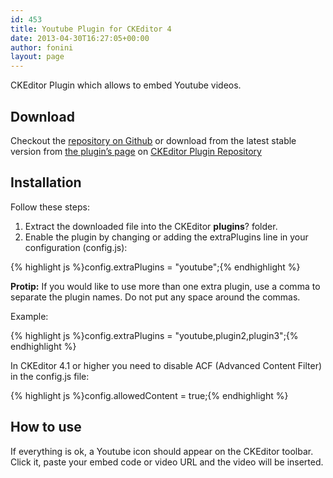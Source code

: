 ```yaml
---
id: 453
title: Youtube Plugin for CKEditor 4
date: 2013-04-30T16:27:05+00:00
author: fonini
layout: page
---
```

CKEditor Plugin which allows to embed Youtube videos.

## Download

Checkout the <a href="https://github.com/fonini/ckeditor-youtube-plugin" target="_blank">repository on Github</a> or download from the latest stable version from [the plugin&#8217;s page](http://ckeditor.com/addon/youtube) on <a href="http://ckeditor.com/addons/plugins/all" target="_blank">CKEditor Plugin Repository</a>

## Installation

Follow these steps:

  1. Extract the downloaded file into the CKEditor **plugins**? folder.
  2. Enable the plugin by changing or adding the extraPlugins line in your configuration (config.js):

{% highlight js %}config.extraPlugins = "youtube";{% endhighlight %}

**Protip:** If you would like to use more than one extra plugin, use a comma to separate the plugin names. Do not put any space around the commas.
  
Example:
  
{% highlight js %}config.extraPlugins = "youtube,plugin2,plugin3";{% endhighlight %}

In CKEditor 4.1 or higher you need to disable ACF (Advanced Content Filter) in the config.js file:
  
{% highlight js %}config.allowedContent = true;{% endhighlight %}

## How to use

If everything is ok, a Youtube icon should appear on the CKEditor toolbar. Click it, paste your embed code or video URL and the video will be inserted.